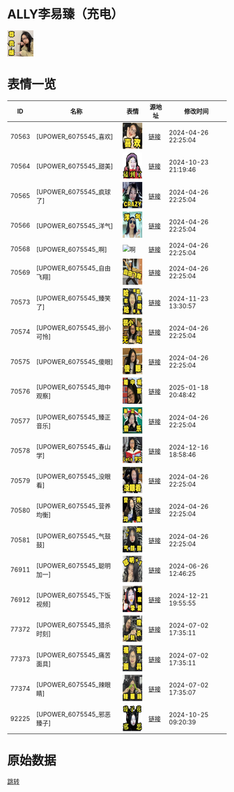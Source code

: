 # ALLY李易臻（充电）

<img src="./cover.png" height="60" alt="cover" />

# 表情一览

|ID|名称|表情|源地址|修改时间|
|----|----|----|----|----|
|70563|[UPOWER_6075545_喜欢]|<img src="./pic/070563_%5BUPOWER_6075545_喜欢%5D.png" height="60" alt="喜欢"/>|[链接](https://i0.hdslb.com/bfs/garb/b45292086719845220bcc78bdffe0ebe9279e2bf.png)|2024-04-26 22:25:04|
|70564|[UPOWER_6075545_甜美]|<img src="./pic/070564_%5BUPOWER_6075545_甜美%5D.png" height="60" alt="甜美"/>|[链接](https://i0.hdslb.com/bfs/garb/fc0fc1a3a9aa6711824424f67288f639871f1c4f.png)|2024-10-23 21:19:46|
|70565|[UPOWER_6075545_疯球了]|<img src="./pic/070565_%5BUPOWER_6075545_疯球了%5D.png" height="60" alt="疯球了"/>|[链接](https://i0.hdslb.com/bfs/garb/ad7736c0b4f2d28610279948862a1ae5be383a83.png)|2024-04-26 22:25:04|
|70566|[UPOWER_6075545_洋气]|<img src="./pic/070566_%5BUPOWER_6075545_洋气%5D.png" height="60" alt="洋气"/>|[链接](https://i0.hdslb.com/bfs/garb/e122f4adc7c96183fe6b704b38920db090a5bdfe.png)|2024-04-26 22:25:04|
|70568|[UPOWER_6075545_啊]|<img src="./pic/070568_%5BUPOWER_6075545_啊%5D.png" height="60" alt="啊"/>|[链接](https://i0.hdslb.com/bfs/garb/9b305f92c8e8330b030a7f76b1761f6212b602ea.png)|2024-04-26 22:25:04|
|70569|[UPOWER_6075545_自由飞翔]|<img src="./pic/070569_%5BUPOWER_6075545_自由飞翔%5D.png" height="60" alt="自由飞翔"/>|[链接](https://i0.hdslb.com/bfs/garb/267800ba0a92a8a342a401591527a2a5115be945.png)|2024-04-26 22:25:04|
|70573|[UPOWER_6075545_臻笑了]|<img src="./pic/070573_%5BUPOWER_6075545_臻笑了%5D.png" height="60" alt="臻笑了"/>|[链接](https://i0.hdslb.com/bfs/garb/d9feb57eb7a84f00bda4e57442aeeef7d737ed3e.png)|2024-11-23 13:30:57|
|70574|[UPOWER_6075545_弱小可怜]|<img src="./pic/070574_%5BUPOWER_6075545_弱小可怜%5D.png" height="60" alt="弱小可怜"/>|[链接](https://i0.hdslb.com/bfs/garb/4aa41a1a50458a073f09da3a72e89125fa61c52a.png)|2024-04-26 22:25:04|
|70575|[UPOWER_6075545_傻眼]|<img src="./pic/070575_%5BUPOWER_6075545_傻眼%5D.png" height="60" alt="傻眼"/>|[链接](https://i0.hdslb.com/bfs/garb/d273696ff16575c112fb2bdcc155f80056ee771b.png)|2024-04-26 22:25:04|
|70576|[UPOWER_6075545_暗中观察]|<img src="./pic/070576_%5BUPOWER_6075545_暗中观察%5D.png" height="60" alt="暗中观察"/>|[链接](https://i0.hdslb.com/bfs/garb/a7b4bcea384e64b29fb10eadc6cfc4a9bdc97f8d.png)|2025-01-18 20:48:42|
|70577|[UPOWER_6075545_臻正音乐]|<img src="./pic/070577_%5BUPOWER_6075545_臻正音乐%5D.png" height="60" alt="臻正音乐"/>|[链接](https://i0.hdslb.com/bfs/garb/15ab8c53c47a38246e7a631fcc7ac64c3a960fba.png)|2024-04-26 22:25:04|
|70578|[UPOWER_6075545_春山学]|<img src="./pic/070578_%5BUPOWER_6075545_春山学%5D.png" height="60" alt="春山学"/>|[链接](https://i0.hdslb.com/bfs/garb/1b83321f44e43b0e7b220c232c57d06ce5cdf878.png)|2024-12-16 18:58:46|
|70579|[UPOWER_6075545_没眼看]|<img src="./pic/070579_%5BUPOWER_6075545_没眼看%5D.png" height="60" alt="没眼看"/>|[链接](https://i0.hdslb.com/bfs/garb/59b22bba83363dc8f5b89c928a81ad583cb3262a.png)|2024-04-26 22:25:04|
|70580|[UPOWER_6075545_营养均衡]|<img src="./pic/070580_%5BUPOWER_6075545_营养均衡%5D.png" height="60" alt="营养均衡"/>|[链接](https://i0.hdslb.com/bfs/garb/846fd4585fa4983c7b8ff645b3672b78d4e53315.png)|2024-04-26 22:25:04|
|70581|[UPOWER_6075545_气鼓鼓]|<img src="./pic/070581_%5BUPOWER_6075545_气鼓鼓%5D.png" height="60" alt="气鼓鼓"/>|[链接](https://i0.hdslb.com/bfs/garb/1ef465daecb42d3ff90deae4f5f25c89a4f3998b.png)|2024-04-26 22:25:04|
|76911|[UPOWER_6075545_聪明加一]|<img src="./pic/076911_%5BUPOWER_6075545_聪明加一%5D.png" height="60" alt="聪明加一"/>|[链接](https://i0.hdslb.com/bfs/garb/237c679f44da4074e8a1b37e8e4d490f4645342b.png)|2024-06-26 12:46:25|
|76912|[UPOWER_6075545_下饭视频]|<img src="./pic/076912_%5BUPOWER_6075545_下饭视频%5D.png" height="60" alt="下饭视频"/>|[链接](https://i0.hdslb.com/bfs/garb/3f8b541687a92be885ca25762accd395662599ed.png)|2024-12-21 19:55:55|
|77372|[UPOWER_6075545_猎杀时刻]|<img src="./pic/077372_%5BUPOWER_6075545_猎杀时刻%5D.png" height="60" alt="猎杀时刻"/>|[链接](https://i0.hdslb.com/bfs/garb/dc1ff9b4b64b9e3fce0bcb6fe580ae73181046de.png)|2024-07-02 17:35:11|
|77373|[UPOWER_6075545_痛苦面具]|<img src="./pic/077373_%5BUPOWER_6075545_痛苦面具%5D.png" height="60" alt="痛苦面具"/>|[链接](https://i0.hdslb.com/bfs/garb/f090274fec15f1933fbf11d74ce5a1357aa44eb5.png)|2024-07-02 17:35:11|
|77374|[UPOWER_6075545_辣眼睛]|<img src="./pic/077374_%5BUPOWER_6075545_辣眼睛%5D.png" height="60" alt="辣眼睛"/>|[链接](https://i0.hdslb.com/bfs/garb/fb94aa3dc7114615eb44bbc44d669be747d91bc0.png)|2024-07-02 17:35:07|
|92225|[UPOWER_6075545_邪恶臻子]|<img src="./pic/092225_%5BUPOWER_6075545_邪恶臻子%5D.png" height="60" alt="邪恶臻子"/>|[链接](https://i0.hdslb.com/bfs/garb/fb8ac07ac748186565d0bc82fecb67dd977e81f9.png)|2024-10-25 09:20:39|

# 原始数据

[跳转](./raw.json)

